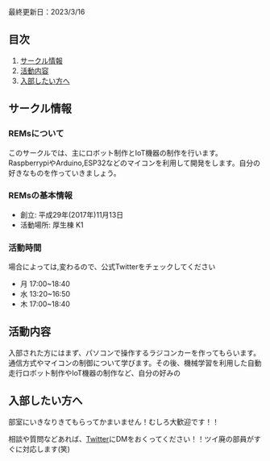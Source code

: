 最終更新日：2023/3/16
## 目次
1. [サークル情報](https://rem-s.github.io#サークル情報)
1. [活動内容](https://rem-s.github.io#REMs活動内容)
1. [入部したい方へ](https://rem-s.github.io#入部したい方へ)

## サークル情報

### REMsについて
このサークルでは、主にロボット制作とIoT機器の制作を行います。RaspberrypiやArduino,ESP32などのマイコンを利用して開発をします。自分の好きなものを作っていきましょう。

### REMsの基本情報
- 創立: 平成29年(2017年)11月13日
- 活動場所: 厚生棟 K1

### 活動時間
場合によっては,変わるので、公式Twitterをチェックしてください
- 月 17:00~18:40
- 水 13:20~16:50
- 木 17:00~18:40

## 活動内容

入部された方にはまず、パソコンで操作するラジコンカーを作ってもらいます。通信方式やマイコンの制御について学びます。その後、機械学習を利用した自動走行ロボット制作やIoT機器の制作など、自分の好みの



## 入部したい方へ

部室にいきなりきてもらってかまいません！むしろ大歓迎です！！

相談や質問などあれば、[Twitter](https://twitter.com/AizuRobo)にDMをおくってください！！ツイ廃の部員がすぐに対応します(笑)

